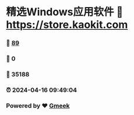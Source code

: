 # 精选Windows应用软件 :link: https://store.kaokit.com 
### :page_facing_up: [89](https://store.kaokit.com/tag.html) 
### :speech_balloon: 0 
### :hibiscus: 35188 
### :alarm_clock: 2024-04-16 09:49:04 
### Powered by :heart: [Gmeek](https://github.com/Meekdai/Gmeek)
